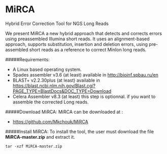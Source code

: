 # MiRCA

Hybrid Error Correction Tool for NGS Long Reads


We present MiRCA a new hybrid approach that detects and corrects errors using preassembled Illumina short reads. It uses an alignment-based approach, supports substitution, insertion and deletion errors, using pre-assembled short reads as a reference to correct MinIon long reads.

#####Requirements:

- A Linux based operating system.
- Spades assembler v3.6 (at least) available in http://bioinf.spbau.ru/en
- BLAST+ v2.2.30plus (at least) available in https://blast.ncbi.nlm.nih.gov/Blast.cgi?PAGE_TYPE=BlastDocs&DOC_TYPE=Download
- Celera Assembler v8.3 (at least) this step is optionnal. if you want to assemble the corrected Long reads.

#####Download MiRCA:
MiRCA can be downloaded at : 
- https://github.com/Mkchouk/MiRCA

#####Install MiRCA:
To install the tool, the user must download the file **MiRCA-master.zip** and extract it.
```
tar -xzf MiRCA-master.zip
```


